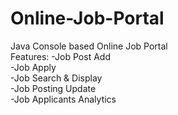 # Online-Job-Portal
Java Console based Online Job Portal\
Features:
-Job Post Add\
-Job Apply\
-Job Search & Display\
-Job Posting Update\
-Job Applicants Analytics
